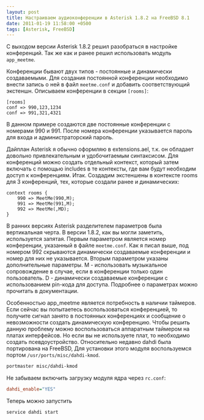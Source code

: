 ```yaml
---
layout: post
title: Настраиваем аудиоконференции в Asterisk 1.8.2 на FreeBSD 8.1
date: 2011-01-19 11:58:00 +0500
tags: [Asterisk, FreeBSD]
---
```

С выходом версии Asterisk 1.8.2 решил разобраться в настройке конференций. Так же как и ранее решил использовать модуль `app_meetme`.

Конференции бывают двух типов - постоянные и динамически создаваемыми. Для создания постоянной конференции необходимо внести запись о ней в файл `meetme.conf` и добавить соответствующий экстеншн. Описываем конференции в секции `[rooms]`:

```console
[rooms]
conf => 990,123,1234
conf => 991,321,4321
```

В данном примере создаются две постоянные конференции с номерами 990 и 991. После номера конференции указывается пароль для входа и администраторский пароль.

Дайплан Asterisk я обычно оформляю в extensions.ael, т.к. он обладает довольно привлекательным и удобочитаемым синтаксисом. Для конференций можно создать отдельный контекст, который затем включать с помощью includes в те контексты, где вам будут необходим доступ к конференциям. Итак. Создадим экстеншены в контексте rooms для 3 конференций, тех, которые создали ранее и динамических:

```ael
context rooms {
    990 => MeetMe(990,M);
    991 => MeetMe(991,M);
    992 => MeetMe(,MD);
}
```

В ранних версиях Asterisk разделителем параметров была вертикальная черта. В версии 1.8.2, как вы могли заметить, используется запятая. Первым параметром является номер конференции, указанный в файле `meetme.conf`. Как я писал выше, под номером 992 скрываются динамически создаваемые конференции и номер для них не указывается. Вторым параметром указаны дополнительные параметры. M - использовать музыкальное сопровождение в случае, если в конференции только один пользователь. D - динамически создаваемые конференции с использованием pin-кода для доступа. Подробнее о параметрах можно прочитать в документации.

Особенностью app_meetme является потребность в наличии таймеров. Если сейчас вы попытаетесь воспользоваться конференцией, то получите сигнал занято в постоянных конференциях и сообщение о невозможности создать динамическую конференцию. Чтобы решить данную проблему можно воспользоваться аппаратным таймером на платах интерфейсов. Но если вы не используете плат, то необходимо создать псевдоустройство. Относительно недавно dahdi была портирована на FreeBSD, Для установки этого модуля воспользуемся портом `/usr/ports/misc/dahdi-kmod`.

```bash
portmaster misc/dahdi-kmod
```

Не забываем включить загрузку модуля ядра через `rc.conf`:

```ini
dahdi_enable="YES"
```

Теперь можно запустить

```bash
service dahdi start
```
